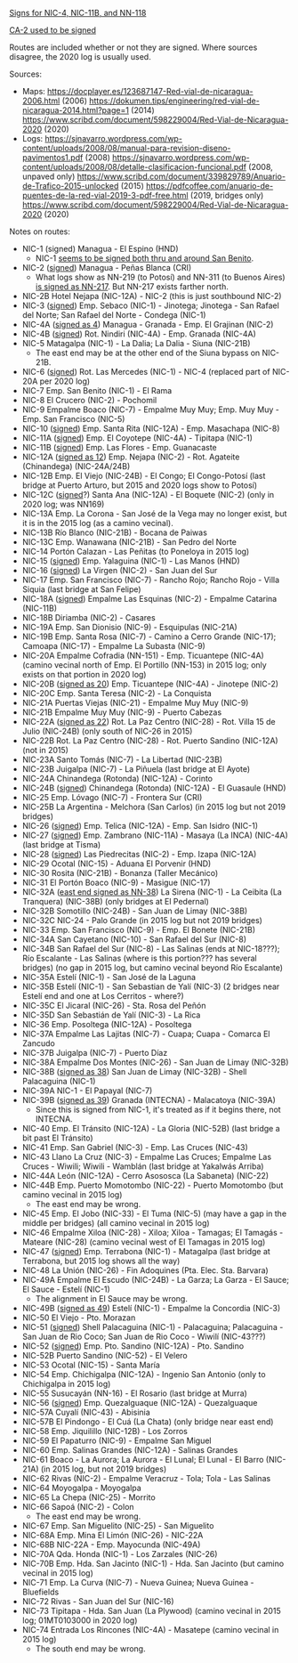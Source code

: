 [Signs for NIC-4, NIC-11B, and NN-118](https://www.mapillary.com/app/?lat=11.972969&lng=-86.072814&z=18.439830067683783&pKey=442825791777177&focus=photo&x=0.3615514345896801&y=0.16393217348139438&zoom=1.1461317352032594)

[CA-2 used to be signed](https://sjnavarro.wordpress.com/wp-content/uploads/2008/08/anuario-2006.pdf)

Routes are included whether or not they are signed. Where sources disagree, the 2020 log is usually used.

Sources:
* Maps: https://docplayer.es/123687147-Red-vial-de-nicaragua-2006.html (2006) https://dokumen.tips/engineering/red-vial-de-nicaragua-2014.html?page=1 (2014) https://www.scribd.com/document/598229004/Red-Vial-de-Nicaragua-2020 (2020)
* Logs: https://sjnavarro.wordpress.com/wp-content/uploads/2008/08/manual-para-revision-diseno-pavimentos1.pdf (2008) https://sjnavarro.wordpress.com/wp-content/uploads/2008/08/detalle-clasificacion-funcional.pdf (2008, unpaved only) https://www.scribd.com/document/339829789/Anuario-de-Trafico-2015-unlocked (2015) https://pdfcoffee.com/anuario-de-puentes-de-la-red-vial-2019-3-pdf-free.html (2019, bridges only) https://www.scribd.com/document/598229004/Red-Vial-de-Nicaragua-2020 (2020)

Notes on routes:
* NIC-1 (signed) Managua - El Espino (HND)
  * NIC-1 [seems to be signed both thru and around San Benito](https://youtu.be/ZiTZWgwjnBk?t=685).
* NIC-2 ([signed](https://www.mapillary.com/app/?lat=12.132714000000007&lng=-86.30992000000003&z=18.669623906710104&focus=photo&pKey=3670200653192557&x=0.6209282629479935&y=0.1627590670253942&zoom=1.1515991514256865)) Managua - Peñas Blanca (CRI)
  * What logs show as NN-219 (to Potosí) and NN-311 (to Buenos Aires) [is signed as NN-217](https://www.mapillary.com/app/?lat=11.459922900001004&lng=-85.84517649999998&z=18.940121194815617&focus=photo&pKey=2483381101960432&x=0.7185859232501434&y=0.2909919968503189&zoom=1.1306962532131608). But NN-217 exists farther north.
* NIC-2B Hotel Nejapa (NIC-12A) - NIC-2 (this is just southbound NIC-2)
* NIC-3 ([signed](https://www.mapillary.com/app/?lat=12.848921450000006&lng=-86.09996395000002&z=17.38539420761865&pKey=1209025256222449&focus=photo&x=0.503522662844103&y=0.4341672696294478&zoom=0)) Emp. Sebaco (NIC-1) - Jinotega; Jinotega - San Rafael del Norte; San Rafael del Norte - Condega (NIC-1)
* NIC-4A ([signed as 4](https://www.mapillary.com/app/?lat=12.057082000000008&lng=-86.20427800000004&z=19.9&pKey=922402602616469&focus=photo&x=0.7262914464667335&y=0.3135384475892665&zoom=1.114643160288628)) Managua - Granada - Emp. El Grajinan (NIC-2)
* NIC-4B ([signed](https://www.mapillary.com/app/?lat=11.972969&lng=-86.072814&z=18.439830067683783&pKey=442825791777177&focus=photo&x=0.3615514345896801&y=0.16393217348139438&zoom=1.1461317352032594)) Rot. Nindiri (NIC-4A) - Emp. Granada (NIC-4A)
* NIC-5 Matagalpa (NIC-1) - La Dalia; La Dalia - Siuna (NIC-21B)
  * The east end may be at the other end of the Siuna bypass on NIC-21B.
* NIC-6 ([signed](https://www.mapillary.com/app/?lat=12.13193699999998&lng=-86.149811&z=18.57506685182938&pKey=1099251167955785&focus=photo&x=0.7297312846342496&y=0.3264903592351164&zoom=1.140808241486836)) Rot. Las Mercedes (NIC-1) - NIC-4 (replaced part of NIC-20A per 2020 log)
* NIC-7 Emp. San Benito (NIC-1) - El Rama
* NIC-8 El Crucero (NIC-2) - Pochomil
* NIC-9 Empalme Boaco (NIC-7) - Empalme Muy Muy; Emp. Muy Muy - Emp. San Francisco (NIC-5)
* NIC-10 ([signed](https://www.mapillary.com/app/?lat=12.072458149999974&lng=-86.49340471&z=18.886279448921204&pKey=1881780338650477&focus=photo&x=0.6426518585022445&y=0.5182041975646424&zoom=1.1461317352032594)) Emp. Santa Rita (NIC-12A) - Emp. Masachapa (NIC-8)
* NIC-11A ([signed](https://www.mapillary.com/app/?lat=11.999969199999995&lng=-86.10241229999701&z=19.284811953355053&pKey=448280170474507&focus=photo&x=0.7391930158961457&y=0.07668037734993942&zoom=2.292263470406519)) Emp. El Coyotepe (NIC-4A) - Tipitapa (NIC-1)
* NIC-11B ([signed](https://www.mapillary.com/app/?lat=11.972969&lng=-86.072814&z=18.439830067683783&pKey=442825791777177&focus=photo&x=0.3615514345896801&y=0.16393217348139438&zoom=1.1461317352032594)) Emp. Las Flores - Emp. Guanacaste
* NIC-12A ([signed as 12](https://www.mapillary.com/app/?lat=12.10689699999999&lng=-86.32359600000001&z=19.534957516920954&focus=photo&pKey=1142144733589633&x=0.6836750195235073&y=0.40474027665621837&zoom=1.1461317352032594)) Emp. Nejapa (NIC-2) - Rot. Agateite (Chinandega) (NIC-24A/24B)
* NIC-12B Emp. El Viejo (NIC-24B) - El Congo; El Congo-Potosí (last bridge at Puerto Arturo, but 2015 and 2020 logs show to Potosí)
* NIC-12C ([signed](https://www.mapillary.com/app/?lat=12.011242999999993&lng=-86.31833020001&z=17.844993745578403&focus=photo&pKey=505044521377008&x=0.6458641306967029&y=0.3311147046749999&zoom=1.7692372576292972)?) Santa Ana (NIC-12A) - El Boquete (NIC-2) (only in 2020 log; was NN169)
* NIC-13A Emp. La Corona - San José de la Vega may no longer exist, but it is in the 2015 log (as a camino vecinal).
* NIC-13B Río Blanco (NIC-21B) - Bocana de Paiwas
* NIC-13C Emp. Wanawana (NIC-21B) - San Pedro del Norte
* NIC-14 Portón Calazan - Las Peñitas (to Poneloya in 2015 log)
* NIC-15 ([signed](https://www.mapillary.com/app/?lat=13.488541666667018&lng=-86.49890709999801&z=16.885103080486882&focus=photo&pKey=148212267803461&x=0.5683682601343081&y=0.5000033213264178&zoom=2.292263470406519)) Emp. Yalaguina (NIC-1) - Las Manos (HND)
* NIC-16 ([signed](https://www.mapillary.com/app/?lat=11.373851399998003&lng=-85.75865209999904&z=17.229805698933493&focus=photo&pKey=3067260276869795&x=0.6411488675712442&y=0.37598808487375307&zoom=2.292263470406519)) La Virgen (NIC-2) - San Juan del Sur
* NIC-17 Emp. San Francisco (NIC-7) - Rancho Rojo; Rancho Rojo - Villa Siquia (last bridge at San Felipe)
* NIC-18A ([signed](https://www.mapillary.com/app/?lat=11.897535899998005&lng=-86.24859489999699&z=17.479951262499362&focus=photo&pKey=769581401088557&x=0.5236570364087897&y=0.1971686425423195&zoom=2.4453072542176595)) Empalme Las Esquinas (NIC-2) - Empalme Catarina (NIC-11B)
* NIC-18B Diriamba (NIC-2) - Casares
* NIC-19A Emp. San Dionisio (NIC-9) - Esquipulas (NIC-21A)
* NIC-19B Emp. Santa Rosa (NIC-7) - Camino a Cerro Grande (NIC-17); Camoapa (NIC-17) - Empalme La Subasta (NIC-9)
* NIC-20A Empalme Cofradia (NN-151) - Emp. Ticuantepe (NIC-4A) (camino vecinal north of Emp. El Portillo (NN-153) in 2015 log; only exists on that portion in 2020 log)
* NIC-20B ([signed as 20](https://www.mapillary.com/app/?lat=12.057082000000008&lng=-86.20427800000004&z=19.9&pKey=922402602616469&focus=photo&x=0.7262914464667335&y=0.3135384475892665&zoom=1.114643160288628)) Emp. Ticuantepe (NIC-4A) - Jinotepe (NIC-2)
* NIC-20C Emp. Santa Teresa (NIC-2) - La Conquista
* NIC-21A Puertas Viejas (NIC-21) - Empalme Muy Muy (NIC-9)
* NIC-21B Empalme Muy Muy (NIC-9) - Puerto Cabezas
* NIC-22A ([signed as 22](https://www.mapillary.com/app/?lat=12.60728199999997&lng=-86.67194444444397&z=16.770206160973714&pKey=108161151880630&focus=photo&x=0.606886207903218&y=0.2681468306634478&zoom=2.292263470406519)) Rot. La Paz Centro (NIC-28) - Rot. Villa 15 de Julio (NIC-24B) (only south of NIC-26 in 2015)
* NIC-22B Rot. La Paz Centro (NIC-28) - Rot. Puerto Sandino (NIC-12A) (not in 2015)
* NIC-23A Santo Tomás (NIC-7) - La Libertad (NIC-23B)
* NIC-23B Juigalpa (NIC-7) - La Piñuela (last bridge at El Ayote)
* NIC-24A Chinandega (Rotonda) (NIC-12A) - Corinto
* NIC-24B ([signed](https://www.mapillary.com/app/?lat=13.042576399999987&lng=-86.901713099998&z=17.405745932158258&pKey=560187935736105&focus=photo&x=0.5839262950383158&y=0.26566541371578745&zoom=1.8538682647967406)) Chinandega (Rotonda) (NIC-12A) - El Guasaule (HND)
* NIC-25 Emp. Lóvago (NIC-7) - Frontera Sur (CRI)
* NIC-25B La Argentina - Melchora (San Carlos) (in 2015 log but not 2019 bridges)
* NIC-26 ([signed](https://www.mapillary.com/app/?lat=12.90324170000099&lng=-86.168361&z=17.61518804664498&pKey=528984352340699&focus=photo&x=0.6001187306140539&y=0.4991207647621869&zoom=2.292263470406519)) Emp. Telica (NIC-12A) - Emp. San Isidro (NIC-1)
* NIC-27 ([signed](https://www.mapillary.com/app/?lat=11.994831100022964&lng=-86.07914770000201&z=19.9&pKey=701113674309860&focus=photo&x=0.7081240176837731&y=0.047561779553200095&zoom=2.971125149410919)) Emp. Zambrano (NIC-11A) - Masaya (La INCA) (NIC-4A) (last bridge at Tisma)
* NIC-28 ([signed](https://www.mapillary.com/app/?lat=12.132714000000007&lng=-86.30992000000003&z=18.669623906710104&focus=photo&pKey=3670200653192557&x=0.6209282629479935&y=0.1627590670253942&zoom=1.1515991514256865)) Las Piedrecitas (NIC-2) - Emp. Izapa (NIC-12A)
* NIC-29 Ocotal (NIC-15) - Aduana El Porvenir (HND)
* NIC-30 Rosita (NIC-21B) - Bonanza (Taller Mecánico)
* NIC-31 El Portón Boaco (NIC-9) - Masigue (NIC-17)
* NIC-32A ([east end signed as NN-38](https://www.mapillary.com/app/?lat=13.180839800000001&lng=-86.36925400000001&z=17.479951262499394&pKey=2898154817152763&focus=photo&x=0.703960689536764&y=0.3338276180476421&zoom=1.1461317352032594)) La Sirena (NIC-1) - La Ceibita (La Tranquera) (NIC-38B) (only bridges at El Pedernal)
* NIC-32B Somotillo (NIC-24B) - San Juan de Limay (NIC-38B)
* NIC-32C NIC-24 - Palo Grande (in 2015 log but not 2019 bridges)
* NIC-33 Emp. San Francisco (NIC-9) - Emp. El Bonete (NIC-21B)
* NIC-34A San Cayetano (NIC-10) - San Rafael del Sur (NIC-8)
* NIC-34B San Rafael del Sur (NIC-8) - Las Salinas (ends at NIC-18???); Río Escalante - Las Salinas (where is this portion??? has several bridges) (no gap in 2015 log, but camino vecinal beyond Río Escalante)
* NIC-35A Estelí (NIC-1) - San José de la Laguna
* NIC-35B Estelí (NIC-1) - San Sebastian de Yalí (NIC-3) (2 bridges near Estelí end and one at Los Cerritos - where?)
* NIC-35C El Jicaral (NIC-26) - Sta. Rosa del Peñón
* NIC-35D San Sebastián de Yalí (NIC-3) - La Rica
* NIC-36 Emp. Posoltega (NIC-12A) - Posoltega
* NIC-37A Empalme Las Lajitas (NIC-7) - Cuapa; Cuapa - Comarca El Zancudo
* NIC-37B Juigalpa (NIC-7) - Puerto Díaz
* NIC-38A Empalme Dos Montes (NIC-26) - San Juan de Limay (NIC-32B)
* NIC-38B ([signed as 38](https://www.mapillary.com/app/?lat=13.431589599999995&lng=-86.40899610000201&z=17.250145563565933&focus=photo&pKey=184941287314266&x=0.6492936114685212&y=0.5082557328939624&zoom=2.292263470406519)) San Juan de Limay (NIC-32B) - Shell Palacaguina (NIC-1)
* NIC-39A NIC-1 - El Papayal (NIC-7)
* NIC-39B ([signed as 39](https://www.mapillary.com/app/?lat=11.936251999999982&lng=-85.96236799999997&z=19.53495751692095&pKey=1111426496581501&focus=photo&x=0.3033475076758058&y=0.3878817483078877&zoom=1.8538682647967406)) Granada (INTECNA) - Malacatoya (NIC-39A)
  * Since this is signed from NIC-1, it's treated as if it begins there, not INTECNA.
* NIC-40 Emp. El Tránsito (NIC-12A) - La Gloria (NIC-52B) (last bridge a bit past El Tránsito)
* NIC-41 Emp. San Gabriel (NIC-3) - Emp. Las Cruces (NIC-43)
* NIC-43 Llano La Cruz (NIC-3) - Empalme Las Cruces; Empalme Las Cruces - Wiwili; Wiwili - Wamblán (last bridge at Yakalwás Arriba)
* NIC-44A León (NIC-12A) - Cerro Asososca (La Sabaneta) (NIC-22)
* NIC-44B Emp. Puerto Momotombo (NIC-22) - Puerto Momotombo (but camino vecinal in 2015 log)
  * The east end may be wrong.
* NIC-45 Emp. El Jobo (NIC-33) - El Tuma (NIC-5) (may have a gap in the middle per bridges) (all camino vecinal in 2015 log)
* NIC-46 Empalme Xiloa (NIC-28) - Xiloa; Xiloa - Tamagas; El Tamagás - Mateare (NIC-28) (camino vecinal west of El Tamagas in 2015 log)
* NIC-47 ([signed](https://www.mapillary.com/app/?lat=12.721137876328996&lng=-86.10076267763299&z=19.32550354252708&pKey=143890557710901&focus=photo&x=0.7953058375763793&y=0.4754012862153503&zoom=2.290586519098984)) Emp. Terrabona (NIC-1) - Matagalpa (last bridge at Terrabona, but 2015 log shows all the way)
* NIC-48 La Unión (NIC-26) - Fin Adoquines (Pta. Elec. Sta. Barvara)
* NIC-49A Empalme El Escudo (NIC-24B) - La Garza; La Garza - El Sauce; El Sauce - Estelí (NIC-1)
  * The alignment in El Sauce may be wrong.
* NIC-49B ([signed as 49](https://www.mapillary.com/app/?lat=13.09505&lng=-86.35132289999899&z=18.82522427530245&pKey=8471074626251811&focus=photo&x=0.658934514645605&y=0.5175571337175733&zoom=1.1461317352032594)) Estelí (NIC-1) - Empalme la Concordia (NIC-3)
* NIC-50 El Viejo - Pto. Morazan
* NIC-51 ([signed](https://www.mapillary.com/app/?lat=13.431589599999995&lng=-86.40899610000201&z=17.250145563565933&focus=photo&pKey=184941287314266&x=0.6492936114685212&y=0.5082557328939624&zoom=2.292263470406519)) Shell Palacaguina (NIC-1) - Palacaguina; Palacaguina - San Juan de Rio Coco; San Juan de Rio Coco - Wiwilí (NIC-43???)
* NIC-52 ([signed](https://www.mapillary.com/app/?lat=12.216759550000006&lng=-86.68842262999999&z=16.696024550446893&pKey=388743008899142&focus=photo&x=0.6798296415391512&y=0.44805877049572757&zoom=2.292263470406519)) Emp. Pto. Sandino (NIC-12A) - Pto. Sandino
* NIC-52B Puerto Sandino (NIC-52) - El Velero
* NIC-53 Ocotal (NIC-15) - Santa María
* NIC-54 Emp. Chichigalpa (NIC-12A) - Ingenio San Antonio (only to Chichigalpa in 2015 log)
* NIC-55 Susucayán (NN-16) - El Rosario (last bridge at Murra)
* NIC-56 ([signed](https://www.mapillary.com/app/?lat=12.534711230499994&lng=-86.8996999785&z=17.811503724223652&pKey=322355245960395&focus=photo&x=0.7050961861711063&y=0.6043330260485118&zoom=1.1461317352032594)) Emp. Quezalguaque (NIC-12A) - Quezalguaque
* NIC-57A Cuyalí (NIC-43) - Abisinia
* NIC-57B El Pindongo - El Cuá (La Chata) (only bridge near east end)
* NIC-58 Emp. Jiquilillo (NIC-12B) - Los Zorros
* NIC-59 El Papaturro (NIC-9) - Empalme San Miguel
* NIC-60 Emp. Salinas Grandes (NIC-12A) - Salinas Grandes
* NIC-61 Boaco - La Aurora; La Aurora - El Lunal; El Lunal - El Barro (NIC-21A) (in 2015 log, but not 2019 bridges)
* NIC-62 Rivas (NIC-2) - Empalme Veracruz - Tola; Tola - Las Salinas
* NIC-64 Moyogalpa - Moyogalpa
* NIC-65 La Chepa (NIC-25) - Morrito
* NIC-66 Sapoá (NIC-2) - Colon
  * The east end may be wrong.
* NIC-67 Emp. San Miguelito (NIC-25) - San Miguelito
* NIC-68A Emp. Mina El Limón (NIC-26) - NIC-22A
* NIC-68B NIC-22A - Emp. Mayocunda (NIC-49A)
* NIC-70A Qda. Honda (NIC-1) - Los Zarzales (NIC-26)
* NIC-70B Emp. Hda. San Jacinto (NIC-1) - Hda. San Jacinto (but camino vecinal in 2015 log)
* NIC-71 Emp. La Curva (NIC-7) - Nueva Guinea; Nueva Guinea - Bluefields
* NIC-72 Rivas - San Juan del Sur (NIC-16)
* NIC-73 Tipitapa - Hda. San Juan (La Plywood) (camino vecinal in 2015 log; 01MT0103000 in 2020 log)
* NIC-74 Entrada Los Rincones (NIC-4A) - Masatepe (camino vecinal in 2015 log)
  * The south end may be wrong.
